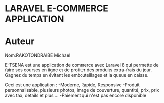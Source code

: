 # LARAVEL E-COMMERCE APPLICATION 

# Auteur
Nom:RAKOTONDRAIBE Michael

E-TSENA est une application de commerce avec Laravel 8 qui permette de faire ses courses en ligne et de profiter des produits extra-frais du jour. Gagnez du temps en évitant les embouteillages et la queue en caisse.

Ceci est une application :
-Moderne, Rapide, Responsive
-Produit personnalisable, plusieurs photos, image de couverture, quantité, prix, prix avec tax, détails et plus ...
-Paiement qui n'est pas encore disponible 